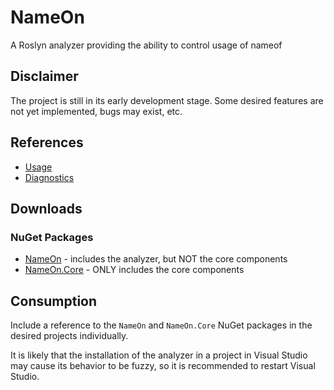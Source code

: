 # NameOn
A Roslyn analyzer providing the ability to control usage of nameof

## Disclaimer
The project is still in its early development stage. Some desired features are not yet implemented, bugs may exist, etc.

## References
- [Usage](docs/usage.md)
- [Diagnostics](docs/index.md)

## Downloads
### NuGet Packages
- [NameOn](https://www.nuget.org/packages/NameOn) - includes the analyzer, but NOT the core components
- [NameOn.Core](https://www.nuget.org/packages/NameOn.Core) - ONLY includes the core components

## Consumption
Include a reference to the `NameOn` and `NameOn.Core` NuGet packages in the desired projects individually.

It is likely that the installation of the analyzer in a project in Visual Studio may cause its behavior to be fuzzy, so it is recommended to restart Visual Studio.
